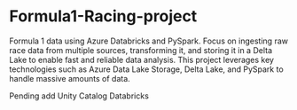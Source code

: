# Formula1-Racing-project
Formula 1 data using Azure Databricks and PySpark. Focus on ingesting raw race data from multiple sources, transforming it, and storing it in a Delta Lake to enable fast and reliable data analysis. This project leverages key technologies such as Azure Data Lake Storage, Delta Lake, and PySpark to handle massive amounts of data.

Pending add Unity Catalog Databricks
